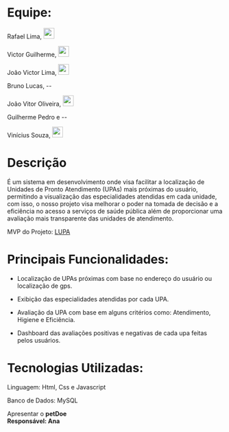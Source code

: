 # Equipe:

Rafael Lima, <a href="https://www.linkedin.com/in/rlima01/">
    <img src="https://img.icons8.com/?size=512&id=13930&format=png" style="width: 25px; height: 25px;" class="media-object img-responsive img-thumbnail">
</a>


Victor Guilherme, <a href="https://www.linkedin.com/in/victor-guilherme123/">
    <img src="https://img.icons8.com/?size=512&id=13930&format=png" style="width: 25px; height: 25px;" class="media-object img-responsive img-thumbnail">
</a>

João Victor Lima, <a href="https://www.linkedin.com/in/jo%C3%A3o-victor-lima-freitas/">
    <img src="https://img.icons8.com/?size=512&id=13930&format=png" style="width: 25px; height: 25px;" class="media-object img-responsive img-thumbnail">
</a>

Bruno Lucas, --

João Vitor Oliveira, <a href="https://www.linkedin.com/in/jo%C3%A3o-vitor-de-oliveira-silva-5664042ba?utm_source=share&utm_campaign=share_via&utm_content=profile&utm_medium=android_app">
    <img src="https://img.icons8.com/?size=512&id=13930&format=png" style="width: 25px; height: 25px;" class="media-object img-responsive img-thumbnail">
</a>

Guilherme Pedro e --

Vinícius Souza, <a href ="https://www.linkedin.com/in/vin%C3%ADcius-souza-feitosa-9a066531a?utm_source=share&utm_campaign=share_via&utm_content=profile&utm_medium=android_app">    <img src="https://img.icons8.com/?size=512&id=13930&format=png" style="width: 25px; height: 25px;" class="media-object img-responsive img-thumbnail">
</a>

# Descrição


É um sistema em desenvolvimento onde visa facilitar a localização de Unidades de Pronto Atendimento (UPAs) mais próximas do usuário, permitindo a visualização das especialidades atendidas em cada unidade, com isso, o nosso projeto visa melhorar o poder na tomada de decisão e a eficiência no acesso a serviços de saúde pública além de proporcionar uma avaliação mais transparente das unidades de atendimento.

MVP do Projeto:
[LUPA](https://projeto.smarth.com.br/)


# Principais Funcionalidades:


- Localização de UPAs próximas com base no endereço do usuário ou localização de gps.
  
- Exibição das especialidades atendidas por cada UPA.
  
- Avaliação da UPA com base em alguns critérios como: Atendimento, Higiene e Eficiência.
  
- Dashboard das avaliações positivas e negativas de cada upa feitas pelos usuários.

# Tecnologias Utilizadas:


Linguagem: Html, Css e Javascript

Banco de Dados: MySQL

Apresentar o <strong>petDoe<strong/><br>
Responsável: Ana
